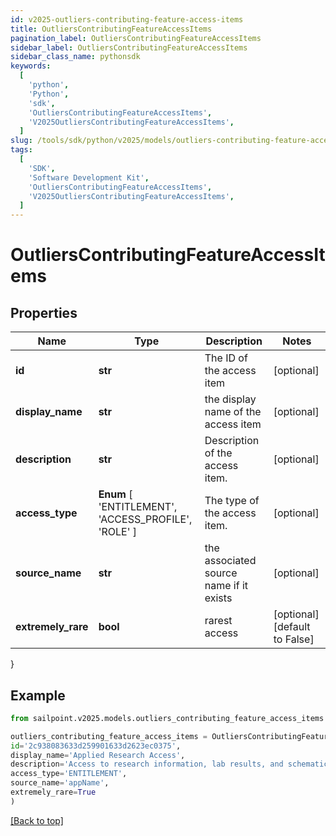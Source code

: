 ```yaml
---
id: v2025-outliers-contributing-feature-access-items
title: OutliersContributingFeatureAccessItems
pagination_label: OutliersContributingFeatureAccessItems
sidebar_label: OutliersContributingFeatureAccessItems
sidebar_class_name: pythonsdk
keywords:
  [
    'python',
    'Python',
    'sdk',
    'OutliersContributingFeatureAccessItems',
    'V2025OutliersContributingFeatureAccessItems',
  ]
slug: /tools/sdk/python/v2025/models/outliers-contributing-feature-access-items
tags:
  [
    'SDK',
    'Software Development Kit',
    'OutliersContributingFeatureAccessItems',
    'V2025OutliersContributingFeatureAccessItems',
  ]
---
```


# OutliersContributingFeatureAccessItems

## Properties

| Name | Type | Description | Notes |
| --- | --- | --- | --- |
| **id** | **str** | The ID of the access item | [optional] |
| **display_name** | **str** | the display name of the access item | [optional] |
| **description** | **str** | Description of the access item. | [optional] |
| **access_type** | **Enum** [ 'ENTITLEMENT', 'ACCESS_PROFILE', 'ROLE' ] | The type of the access item. | [optional] |
| **source_name** | **str** | the associated source name if it exists | [optional] |
| **extremely_rare** | **bool** | rarest access | [optional] [default to False] |

}

## Example

```python
from sailpoint.v2025.models.outliers_contributing_feature_access_items import OutliersContributingFeatureAccessItems

outliers_contributing_feature_access_items = OutliersContributingFeatureAccessItems(
id='2c938083633d259901633d2623ec0375',
display_name='Applied Research Access',
description='Access to research information, lab results, and schematics',
access_type='ENTITLEMENT',
source_name='appName',
extremely_rare=True
)

```

[[Back to top]](#)

